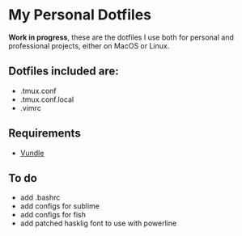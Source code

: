 # My Personal Dotfiles

**Work in progress**, these are the dotfiles I use both for personal and
professional projects, either on MacOS or Linux.

## Dotfiles included are:

* .tmux.conf
* .tmux.conf.local
* .vimrc

## Requirements

* [Vundle](https://github.com/VundleVim/Vundle.vim)

## To do

* add .bashrc
* add configs for sublime
* add configs for fish
* add patched hasklig font to use with powerline

